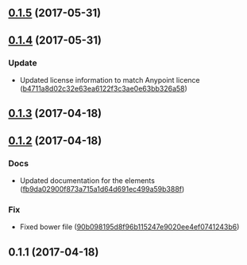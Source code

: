 <a name="0.1.5"></a>
## [0.1.5](https://github.com/advanced-rest-client/anypoint-text-field/compare/0.1.4...v0.1.5) (2017-05-31)




<a name="0.1.4"></a>
## [0.1.4](https://github.com/advanced-rest-client/anypoint-text-field/compare/0.1.3...v0.1.4) (2017-05-31)


### Update

* Updated license information to match Anypoint licence ([b4711a8d02c32e63ea6122f3c3ae0e63bb326a58](https://github.com/advanced-rest-client/anypoint-text-field/commit/b4711a8d02c32e63ea6122f3c3ae0e63bb326a58))



<a name="0.1.3"></a>
## [0.1.3](https://github.com/advanced-rest-client/anypoint-text-field/compare/0.1.2...v0.1.3) (2017-04-18)




<a name="0.1.2"></a>
## [0.1.2](https://github.com/advanced-rest-client/anypoint-text-field/compare/0.1.1...v0.1.2) (2017-04-18)


### Docs

* Updated documentation for the elements ([fb9da02900f873a715a1d64d691ec499a59b388f](https://github.com/advanced-rest-client/anypoint-text-field/commit/fb9da02900f873a715a1d64d691ec499a59b388f))

### Fix

* Fixed bower file ([90b098195d8f96b115247e9020ee4ef0741243b6](https://github.com/advanced-rest-client/anypoint-text-field/commit/90b098195d8f96b115247e9020ee4ef0741243b6))



<a name="0.1.1"></a>
## 0.1.1 (2017-04-18)




